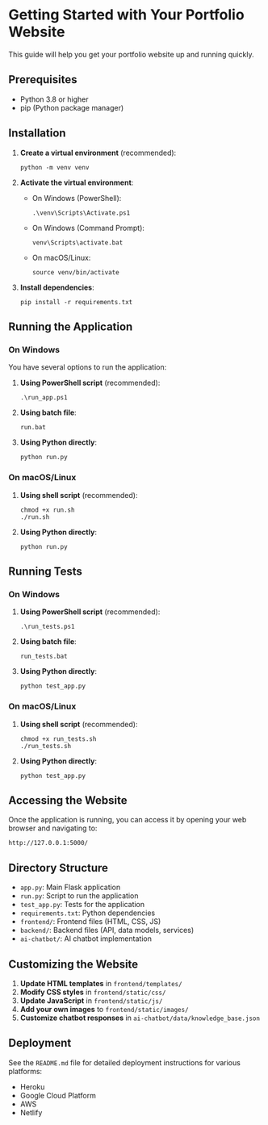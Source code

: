 # Getting Started with Your Portfolio Website

This guide will help you get your portfolio website up and running quickly.

## Prerequisites

- Python 3.8 or higher
- pip (Python package manager)

## Installation

1. **Create a virtual environment** (recommended):
   ```
   python -m venv venv
   ```

2. **Activate the virtual environment**:
   - On Windows (PowerShell):
     ```
     .\venv\Scripts\Activate.ps1
     ```
   - On Windows (Command Prompt):
     ```
     venv\Scripts\activate.bat
     ```
   - On macOS/Linux:
     ```
     source venv/bin/activate
     ```

3. **Install dependencies**:
   ```
   pip install -r requirements.txt
   ```

## Running the Application

### On Windows

You have several options to run the application:

1. **Using PowerShell script** (recommended):
   ```
   .\run_app.ps1
   ```

2. **Using batch file**:
   ```
   run.bat
   ```

3. **Using Python directly**:
   ```
   python run.py
   ```

### On macOS/Linux

1. **Using shell script** (recommended):
   ```
   chmod +x run.sh
   ./run.sh
   ```

2. **Using Python directly**:
   ```
   python run.py
   ```

## Running Tests

### On Windows

1. **Using PowerShell script** (recommended):
   ```
   .\run_tests.ps1
   ```

2. **Using batch file**:
   ```
   run_tests.bat
   ```

3. **Using Python directly**:
   ```
   python test_app.py
   ```

### On macOS/Linux

1. **Using shell script** (recommended):
   ```
   chmod +x run_tests.sh
   ./run_tests.sh
   ```

2. **Using Python directly**:
   ```
   python test_app.py
   ```

## Accessing the Website

Once the application is running, you can access it by opening your web browser and navigating to:
```
http://127.0.0.1:5000/
```

## Directory Structure

- `app.py`: Main Flask application
- `run.py`: Script to run the application
- `test_app.py`: Tests for the application
- `requirements.txt`: Python dependencies
- `frontend/`: Frontend files (HTML, CSS, JS)
- `backend/`: Backend files (API, data models, services)
- `ai-chatbot/`: AI chatbot implementation

## Customizing the Website

1. **Update HTML templates** in `frontend/templates/`
2. **Modify CSS styles** in `frontend/static/css/`
3. **Update JavaScript** in `frontend/static/js/`
4. **Add your own images** to `frontend/static/images/`
5. **Customize chatbot responses** in `ai-chatbot/data/knowledge_base.json`

## Deployment

See the `README.md` file for detailed deployment instructions for various platforms:
- Heroku
- Google Cloud Platform
- AWS
- Netlify 